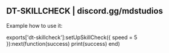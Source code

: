 ## DT-SKILLCHECK | discord.gg/mdstudios

Example how to use it: 

exports['dt-skillcheck']:setUpSkillCheck({ speed = 5 }):next(function(success)
    print(success)
end)
